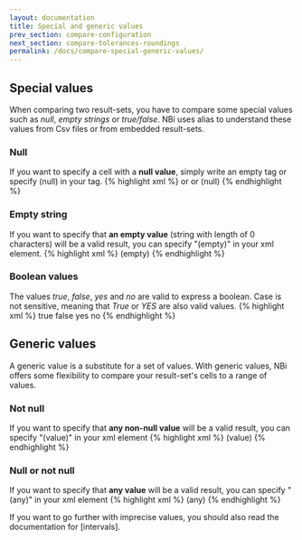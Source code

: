 ```yaml
---
layout: documentation
title: Special and generic values
prev_section: compare-configuration
next_section: compare-tolerances-roundings
permalink: /docs/compare-special-generic-values/
---
```

## Special values
When comparing two result-sets, you have to compare some special values such as *null*, *empty strings* or *true/false*. NBi uses alias to understand these values from Csv files or from embedded result-sets.

### Null
If you want to specify a cell with a **null value**, simply write an empty tag or specify (null) in your tag.
{% highlight xml %}
<cell/>
or
<cell></cell>
or
<cell>(null)</cell>
{% endhighlight %}

### Empty string
If you want to specify that **an empty value** (string with length of 0 characters) will be a valid result, you can specify "(empty)" in your xml element.
{% highlight xml %}
<cell>(empty)</cell>
{% endhighlight %}

### Boolean values
The values *true*, *false*, *yes* and *no* are valid to express a boolean. Case is not sensitive, meaning that *True* or *YES* are also valid values.
{% highlight xml %}
<cell>true</cell>
<cell>false</cell>
<cell>yes</cell>
<cell>no</cell>
{% endhighlight %}

## Generic values
A generic value is a substitute for a set of values. With generic values, NBi offers some flexibility to compare your result-set's cells to a range of values.

### Not null
If you want to specify that **any non-null value** will be a valid result, you can specify "(value)" in your xml element
{% highlight xml %}
<cell>(value)</cell>
{% endhighlight %}

### Null or not null
If you want to specify that **any value** will be a valid result, you can specify "(any)" in your xml element
{% highlight xml %}
<cell>(any)</cell>
{% endhighlight %}

If you want to go further with imprecise values, you should also read the documentation for [intervals].
